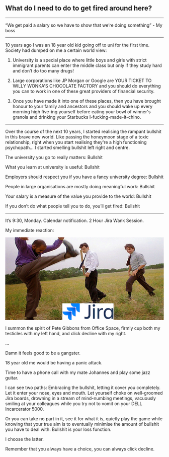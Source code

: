 ## What do I need to do to get fired around here?

---

“We get paid a salary so we have to show that we’re doing something” - My boss

---

10 years ago I was an 18 year old kid going off to uni for the first time. Society had dumped on me a certain world view:

1. University is a special place where little boys and girls with strict immigrant parents can enter the middle class but only if they study hard and don’t do too many drugs!

2. Large corporations like JP Morgan or Google are YOUR TICKET TO WILLY WONKA'S CHOCOLATE FACTORY and you should do everything you can to work in one of these great providers of financial security.

3. Once you have made it into one of these places, then you have brought honour to your family and ancestors and you should wake up every morning high five-ing yourself before eating your bowl of winner's granola and drinking your Starbucks I-fucking-made-it-chino.

---

Over the course of the next 10 years, I started realising the rampant bullshit in this brave new world. Like passing the honeymoon stage of a toxic relationship, right when you start realising they're a high functioning psychopath... I started smelling bullshit left right and centre.

The university you go to really matters: Bullshit

What you learn at university is useful: Bullshit

Employers should respect you if you have a fancy university degree: Bullshit

People in large organisations are mostly doing meaningful work: Bullshit

Your salary is a measure of the value you provide to the world: Bullshit

If you don’t do what people tell you to do, you’ll get fired: Bullshit

---

It’s 9:30, Monday. Calendar notification. 2 Hour Jira Wank Session.

My immediate reaction:

![image](ihatejira.png)

I summon the spirit of Pete Gibbons from Office Space, firmly cup both my testicles with my left hand, and click decline with my right.

...

Damn it feels good to be a gangster.

18 year old me would be having a panic attack.

Time to have a phone call with my mate Johannes and play some jazz guitar.

I can see two paths: Embracing the bullshit, letting it cover you completely. Let it enter your nose, eyes and mouth. Let yourself choke on well-groomed Jira boards, drowning in a stream of mind-numbing meetings, vacuously smiling at your colleagues while you try not to vomit on your DELL Incarcerator 5000.

Or you can take no part in it, see it for what it is, quietly play the game while knowing that your true aim is to eventually minimise the amount of bullshit you have to deal with. Bullshit is your loss function.

I choose the latter.

Remember that you always have a choice, you can always click decline.
